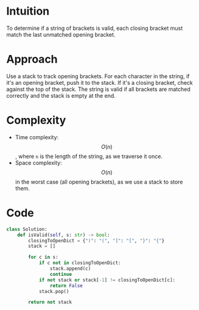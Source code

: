 # Intuition
To determine if a string of brackets is valid, each closing bracket must match the last unmatched opening bracket.

# Approach
Use a stack to track opening brackets. For each character in the string, if it's an opening bracket, push it to the stack. If it's a closing bracket, check against the top of the 
stack. The string is valid if all brackets are matched correctly and the stack is empty at the end.

# Complexity
- Time complexity: $$O(n)$$, where `n` is the length of the string, as we traverse it once.
- Space complexity: $$O(n)$$ in the worst case (all opening brackets), as we use a stack to store them.

# Code
```python
class Solution:
    def isValid(self, s: str) -> bool:
        closingToOpenDict = {")": "(", "]": "[", "}": "{"}
        stack = []

        for c in s:
            if c not in closingToOpenDict:
                stack.append(c)
                continue
            if not stack or stack[-1] != closingToOpenDict[c]:
                return False
            stack.pop()

        return not stack

